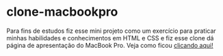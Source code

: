 # clone-macbookpro
Para fins de estudos fiz esse mini projeto como um exercício para praticar minhas habilidades e conhecimentos em HTML e CSS e fiz esse clone dá página de apresentação do MacBook Pro. Veja como ficou <a href="https://ladsonmario.github.io/clone-macbookpro/">clicando aqui!</a>
